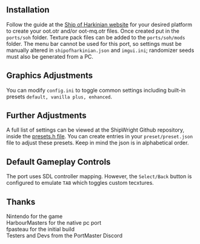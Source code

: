 ## Installation
Follow the guide at the [Ship of Harkinian website](https://www.shipofharkinian.com/setup-guide) for your desired platform to create your oot.otr and/or oot-mq.otr files. Once created put in the `ports/soh` folder. Texture pack files can be added to the `ports/soh/mods` folder. The menu bar cannot be used
for this port, so settings must be manually altered in `shipofharkinian.json` and `imgui.ini`; randomizer seeds must also be generated from a PC.

## Graphics Adjustments
You can modify `config.ini` to toggle common settings including built-in presets `default, vanilla plus, enhanced`.

## Further Adjustments
A full list of settings can be viewed at the ShipWright Github repository, inside the [presets.h file](https://github.com/HarbourMasters/Shipwright/blob/fd7dfd8b6f557909c84b88e35df37bc27673fa1e/soh/soh/Enhancements/presets.h). You can create entries in your `preset/preset.json` file to adjust these presets. Keep in mind the json is in alphabetical order.

## Default Gameplay Controls
The port uses SDL controller mapping. However, the `Select/Back` button is configured to emulate `TAB` which toggles custom tecxtures.

## Thanks
Nintendo for the game  
HarbourMasters for the native pc port  
fpasteau for the initial build  
Testers and Devs from the PortMaster Discord  




